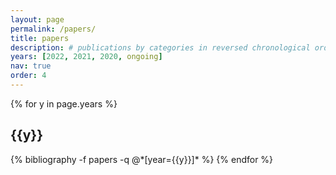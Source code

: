 ```yaml
---
layout: page
permalink: /papers/
title: papers
description: # publications by categories in reversed chronological order. generated by jekyll-scholar.
years: [2022, 2021, 2020, ongoing]
nav: true
order: 4
---
```


<div class="publications">

{% for y in page.years %}
  <h2 class="year">{{y}}</h2>
  {% bibliography -f papers -q @*[year={{y}}]* %}
{% endfor %}

</div>
